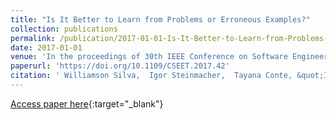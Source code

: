 ```yaml
---
title: "Is It Better to Learn from Problems or Erroneous Examples?"
collection: publications
permalink: /publication/2017-01-01-Is-It-Better-to-Learn-from-Problems-or-Erroneous-Examples
date: 2017-01-01
venue: 'In the proceedings of 30th IEEE Conference on Software Engineering Education and Training, CSEE&amp;T 2017, Savannah, GA, USA, November 7-9, 2017'
paperurl: 'https://doi.org/10.1109/CSEET.2017.42'
citation: ' Williamson Silva,  Igor Steinmacher,  Tayana Conte, &quot;Is It Better to Learn from Problems or Erroneous Examples?.&quot; In the proceedings of 30th IEEE Conference on Software Engineering Education and Training, CSEE&amp;amp;T 2017, Savannah, GA, USA, November 7-9, 2017, 2017.'
---
```

[Access paper here](https://doi.org/10.1109/CSEET.2017.42){:target="_blank"}
